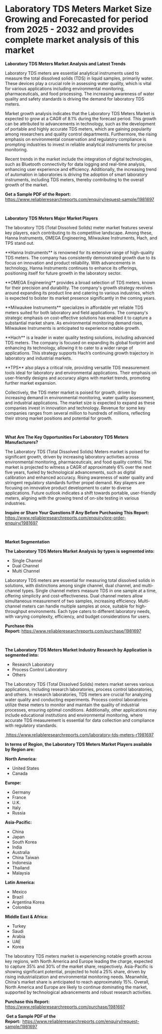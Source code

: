 <p><h1>Laboratory TDS Meters Market Size Growing and Forecasted for period from 2025 - 2032 and provides complete market analysis of this market</h1></p><p><strong>Laboratory TDS Meters Market Analysis and Latest Trends</strong></p>
<p><p>Laboratory TDS meters are essential analytical instruments used to measure the total dissolved solids (TDS) in liquid samples, primarily water. These devices play a crucial role in assessing water quality, which is vital for various applications including environmental monitoring, pharmaceuticals, and food processing. The increasing awareness of water quality and safety standards is driving the demand for laboratory TDS meters.</p><p>Market growth analysis indicates that the Laboratory TDS Meters Market is expected to grow at a CAGR of 8.1% during the forecast period. This growth can be attributed to advancements in technology, such as the development of portable and highly accurate TDS meters, which are gaining popularity among researchers and quality control departments. Furthermore, the rising emphasis on environmental conservation and regulatory compliance is prompting industries to invest in reliable analytical instruments for precise monitoring.</p><p>Recent trends in the market include the integration of digital technologies, such as Bluetooth connectivity for data logging and real-time analysis, enhancing user experience and efficiency. Additionally, the increasing trend of automation in laboratories is driving the adoption of smart laboratory instruments, including TDS meters, thereby contributing to the overall growth of the market.</p></p>
<p><strong>Get a Sample PDF of the Report:&nbsp;</strong> <a href="https://www.reliableresearchreports.com/enquiry/request-sample/1981697?utm_campaign=3077&utm_medium=2&utm_source=Github&utm_content=ia&utm_term=12042025&utm_id=laboratory-tds-meters">https://www.reliableresearchreports.com/enquiry/request-sample/1981697</a></p>
<p>&nbsp;</p>
<p><strong>Laboratory TDS Meters Major Market Players</strong></p>
<p><p>The laboratory TDS (Total Dissolved Solids) meter market features several key players, each contributing to its competitive landscape. Among these, Hanna Instruments, OMEGA Engineering, Milwaukee Instruments, Hach, and TPS stand out.</p><p>**Hanna Instruments** is renowned for its extensive range of high-quality TDS meters. The company has consistently demonstrated growth due to its focus on innovation and product reliability. With advancements in technology, Hanna Instruments continues to enhance its offerings, positioning itself for future growth in the laboratory sector.</p><p>**OMEGA Engineering** provides a broad selection of TDS meters, known for their precision and durability. The company's growth strategy revolves around expanding its product line and catering to various industries, which is expected to bolster its market presence significantly in the coming years.</p><p>**Milwaukee Instruments** specializes in affordable yet reliable TDS meters suited for both laboratory and field applications. The company's strategic emphasis on cost-effective solutions has enabled it to capture a substantial market share. As environmental monitoring demand rises, Milwaukee Instruments is anticipated to experience notable growth.</p><p>**Hach** is a leader in water quality testing solutions, including advanced TDS meters. The company is focused on expanding its global footprint and enhancing its technology, allowing it to cater to a wider range of applications. This strategy supports Hach’s continuing growth trajectory in laboratory and industrial markets.</p><p>**TPS** also plays a critical role, providing versatile TDS measurement tools ideal for laboratory and environmental applications. Their emphasis on user-friendly designs and accuracy aligns with market trends, promoting further market expansion.</p><p>Collectively, the TDS meter market is poised for growth, driven by increasing demand in environmental monitoring, water quality assessment, and industrial applications. The market size is expected to expand as these companies invest in innovation and technology. Revenue for some key companies ranges from several million to hundreds of millions, reflecting their strong market positions and potential for growth.</p></p>
<p>&nbsp;</p>
<p><strong>What Are The Key Opportunities For Laboratory TDS Meters Manufacturers?</strong></p>
<p><p>The Laboratory TDS (Total Dissolved Solids) Meters market is poised for significant growth, driven by increasing laboratory activities across environmental monitoring, pharmaceuticals, and food quality control. The market is projected to witness a CAGR of approximately 6% over the next five years, fueled by technological advancements, such as digital calibration and enhanced accuracy. Rising awareness of water quality and stringent regulatory standards further propel demand. Key players are focusing on innovative product development to cater to diverse applications. Future outlook indicates a shift towards portable, user-friendly meters, aligning with the growing trend of on-site testing in various industries.</p></p>
<p><strong>Inquire or Share Your Questions If Any Before Purchasing This Report:</strong> <a href="https://www.reliableresearchreports.com/enquiry/pre-order-enquiry/1981697?utm_campaign=3077&utm_medium=2&utm_source=Github&utm_content=ia&utm_term=12042025&utm_id=laboratory-tds-meters">https://www.reliableresearchreports.com/enquiry/pre-order-enquiry/1981697</a></p>
<p>&nbsp;</p>
<p><strong>Market Segmentation</strong></p>
<p><strong>The Laboratory TDS Meters Market Analysis by types is segmented into:</strong></p>
<p><ul><li>Single Channel</li><li>Dual Channel</li><li>Multi Channel</li></ul></p>
<p><p>Laboratory TDS meters are essential for measuring total dissolved solids in solutions, with distinctions among single channel, dual channel, and multi-channel types. Single channel meters measure TDS in one sample at a time, offering simplicity and cost-effectiveness. Dual channel meters allow simultaneous measurement of two samples, increasing efficiency. Multi-channel meters can handle multiple samples at once, suitable for high-throughput environments. Each type caters to different laboratory needs, with varying complexity, efficiency, and budget considerations for users.</p></p>
<p><strong>Purchase this Report:&nbsp;</strong><a href="https://www.reliableresearchreports.com/purchase/1981697?utm_campaign=3077&utm_medium=2&utm_source=Github&utm_content=ia&utm_term=12042025&utm_id=laboratory-tds-meters">https://www.reliableresearchreports.com/purchase/1981697</a></p>
<p>&nbsp;</p>
<p><strong>The Laboratory TDS Meters Market Industry Research by Application is segmented into:</strong></p>
<p><ul><li>Research Laboratory</li><li>Process Control Laboratory</li><li>Others</li></ul></p>
<p><p>The Laboratory TDS (Total Dissolved Solids) meters market serves various applications, including research laboratories, process control laboratories, and others. In research laboratories, TDS meters are crucial for analyzing water quality and conducting experiments. Process control laboratories utilize these meters to monitor and maintain the quality of industrial processes, ensuring optimal conditions. Additionally, other applications may include educational institutions and environmental monitoring, where accurate TDS measurement is essential for data collection and compliance with regulatory standards.</p></p>
<p><a href="https://www.reliableresearchreports.com/laboratory-tds-meters-r1981697?utm_campaign=3077&utm_medium=2&utm_source=Github&utm_content=ia&utm_term=12042025&utm_id=laboratory-tds-meters">&nbsp;https://www.reliableresearchreports.com/laboratory-tds-meters-r1981697</a></p>
<p><strong>In terms of Region, the Laboratory TDS Meters Market Players available by Region are:</strong></p>
<p>
    <p> <strong> North America: </strong>
        <ul>
            <li>United States</li>
            <li>Canada</li>
        </ul>
        </p> 
    <p> <strong> Europe: </strong>
        <ul>
            <li>Germany</li>
            <li>France</li>
            <li>U.K.</li>
            <li>Italy</li>
            <li>Russia</li>
        </ul>
        </p> 
    <p> <strong> Asia-Pacific: </strong>
        <ul>
            <li>China</li>
            <li>Japan</li>
            <li>South Korea</li>
            <li>India</li>
            <li>Australia</li>
            <li>China Taiwan</li>
            <li>Indonesia</li>
            <li>Thailand</li>
            <li>Malaysia</li>
        </ul>
        </p> 
    <p> <strong> Latin America: </strong>
        <ul>
            <li>Mexico</li>
            <li>Brazil</li>
            <li>Argentina Korea</li>
            <li>Colombia</li>
        </ul>
        </p> 
    <p> <strong> Middle East & Africa: </strong>
        <ul>
            <li>Turkey</li>
            <li>Saudi</li>
            <li>Arabia</li>
            <li>UAE</li>
            <li>Korea</li>
        </ul>
    </p>
    </p>
<p><p>The laboratory TDS meters market is experiencing notable growth across key regions, with North America and Europe leading the charge, expected to capture 35% and 30% of the market share, respectively. Asia-Pacific is showing significant potential, projected to hold a 25% share, driven by rising industrialization and environmental monitoring needs. Meanwhile, China's market share is anticipated to reach approximately 15%. Overall, North America and Europe are likely to continue dominating the market, supported by technological advancements and robust research activities.</p></p>
<p><strong>Purchase this Report: </strong><a href="https://www.reliableresearchreports.com/purchase/1981697?utm_campaign=3077&utm_medium=2&utm_source=Github&utm_content=ia&utm_term=12042025&utm_id=laboratory-tds-meters">https://www.reliableresearchreports.com/purchase/1981697</a></p>
<p>&nbsp;<strong>Get a Sample PDF of the Report:&nbsp;&nbsp;</strong><a href="https://www.reliableresearchreports.com/enquiry/request-sample/1981697?utm_campaign=3077&utm_medium=2&utm_source=Github&utm_content=ia&utm_term=12042025&utm_id=laboratory-tds-meters">https://www.reliableresearchreports.com/enquiry/request-sample/1981697</a></p>
<p><strong></strong></p>
<p><p></p><p></p><p></p></p>